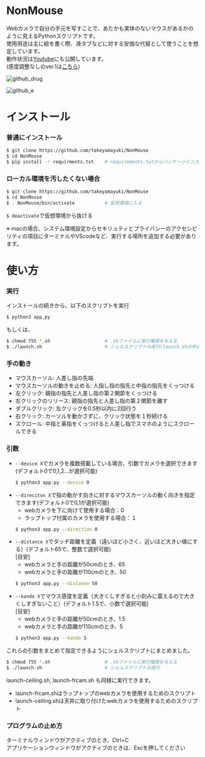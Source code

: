 # NonMouse

Webカメラで自分の手元を写すことで、あたかも実体のないマウスがあるかのように見えるPythonスクリプトです。  
使用用途は主に絵を書く際、液タブなどに対する安価な代替として使うことを想定しています。    
動作状況は[Youtube](https://youtu.be/ufvOJUTCF8M)にも公開しています。  
(感度調整なしのver.1は[こちら](https://github.com/takeyamayuki/NonMouse))   

![github_drug](https://user-images.githubusercontent.com/22733958/129838994-f1499648-a179-4e0d-a62f-a4d983ba380a.gif)  

![github_e](https://user-images.githubusercontent.com/22733958/129839012-82915bcf-10a5-49d1-8e03-e4f0def7b778.gif)  


# インストール

### 普通にインストール
```sh
$ git clone https://github.com/takeyamayuki/NonMouse
$ cd NonMouse
$ pip install -r requirments.txt    # requirements.txtからパッケージインストール
```

### ローカル環境を汚したくない場合
```sh
$ git clone https://github.com/takeyamayuki/NonMouse
$ cd NonMouse
$ . NonMouse/bin/activate           # 仮想環境に入る
```
`$ deactivate`で仮想環境から抜ける  

※ macの場合、システム環境設定からセキリュティとプライバシーのアクセシビリティの項目にターミナルやVScodeなど、実行する場所を追加する必要があります。

# 使い方
### 実行
インストールの続きから、以下のスクリプトを実行
```sh
$ python3 app.py
```
もしくは、
```sh
$ chmod 755 *.sh                    # .shファイルに実行権限を与える
$ ./launch.sh                       # シェルスクリプトの実行(launch.shの中身は[$ python3 app.py]です)
```
### 手の動き
* マウスカーソル: 人差し指の先端  
* マウスカーソルの動きを止める: 人指し指の指先と中指の指先をくっつける   
* 左クリック: 親指の指先と人差し指の第２関節をくっつける
* 左クリックのリリース: 親指の指先と人差し指の第２関節を離す  
* ダブルクリック: 左クリックを0.5秒以内に2回行う
* 右クリック: カーソルを動かさずに、クリック状態を１秒続ける
* スクロール: 中指と薬指をくっつけると人差し指でスマホのようにスクロールできる

### 引数
* `--device X`でカメラを複数搭載している場合、引数でカメラを選択できます(デフォルト0で0,1,2...が選択可能)  
   ```sh
   $ python3 app.py --device 0
   ```
* `--direciton X`で指の動かす向きに対するマウスカーソルの動く向きを指定できます(デフォルト0で0,1が選択可能)  
    * webカメラを下に向けて使用する場合：0     
    * ラップトップ付属のカメラを使用する場合：１    
   ```sh
   $ python3 app.py --direction 0
   ```
* `--distance X`でタッチ距離を定義（遠いほど小さく、近いほど大きい値にする）(デフォルト65で、整数で選択可能)  
[目安]
    * webカメラと手の距離が50cmのとき、65
    * webカメラと手の距離が110cmのとき、50
   ```sh
   $ python3 app.py --distance 50
   ```
* `--kando X`でマウス感度を定義（大きくしすぎると小刻みに震えるので大きくしすぎないこと）(デフォルト1.5で、小数で選択可能)  
[目安]
    * webカメラと手の距離が50cmのとき、1.5
    * webカメラと手の距離が110cmのとき、5
   ```sh
   $ python3 app.py --kando 5
   ```
これらの引数をまとめて指定できるようにシェルスクリプトにまとめました。  
```sh
$ chmod 755 *.sh                    # .shファイルに実行権限を与える
$ ./launch.sh                       # シェルスクリプトの実行
```
launch-ceiling.sh, launch-frcam.sh も同様に実行できます。
* launch-frcam.shはラップトップのwebカメラを使用するためのスクリプト  
* launch-ceiling.shは天井に取り付けたwebカメラを使用するためのスクリプト
### プログラムの止め方
ターミナルウィンドウがアクティブのとき、Ctrl+C  
アプリケーションウィンドウがアクティブのときは、Escを押してください  
